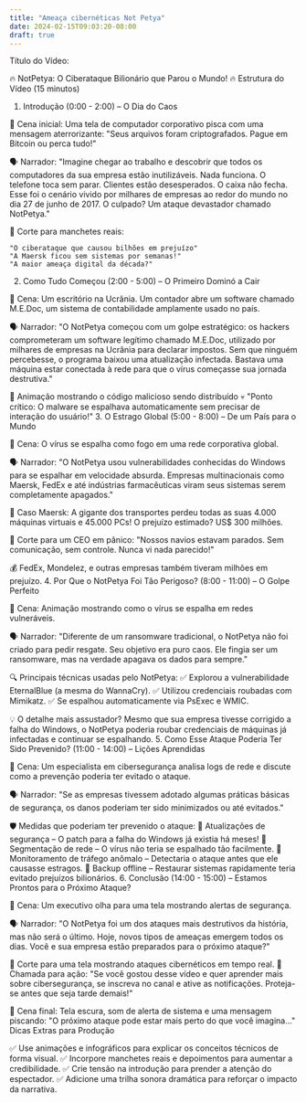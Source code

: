 ```yaml
---
title: "Ameaça cibernéticas Not Petya"
date: 2024-02-15T09:03:20-08:00
draft: true
---
```


Título do Vídeo:

🔥 NotPetya: O Ciberataque Bilionário que Parou o Mundo! 🔥
Estrutura do Vídeo (15 minutos)
1. Introdução (0:00 - 2:00) – O Dia do Caos

📌 Cena inicial: Uma tela de computador corporativo pisca com uma mensagem aterrorizante:
"Seus arquivos foram criptografados. Pague em Bitcoin ou perca tudo!"

🗣️ Narrador:
"Imagine chegar ao trabalho e descobrir que todos os computadores da sua empresa estão inutilizáveis. Nada funciona. O telefone toca sem parar. Clientes estão desesperados. O caixa não fecha. Esse foi o cenário vivido por milhares de empresas ao redor do mundo no dia 27 de junho de 2017. O culpado? Um ataque devastador chamado NotPetya."

🔎 Corte para manchetes reais:

    "O ciberataque que causou bilhões em prejuízo"
    "A Maersk ficou sem sistemas por semanas!"
    "A maior ameaça digital da década?"

2. Como Tudo Começou (2:00 - 5:00) – O Primeiro Dominó a Cair

📌 Cena: Um escritório na Ucrânia. Um contador abre um software chamado M.E.Doc, um sistema de contabilidade amplamente usado no país.

🗣️ Narrador:
"O NotPetya começou com um golpe estratégico: os hackers comprometeram um software legítimo chamado M.E.Doc, utilizado por milhares de empresas na Ucrânia para declarar impostos. Sem que ninguém percebesse, o programa baixou uma atualização infectada. Bastava uma máquina estar conectada à rede para que o vírus começasse sua jornada destrutiva."

📌 Animação mostrando o código malicioso sendo distribuído
💀 "Ponto crítico: O malware se espalhava automaticamente sem precisar de interação do usuário!"
3. O Estrago Global (5:00 - 8:00) – De um País para o Mundo

📌 Cena: O vírus se espalha como fogo em uma rede corporativa global.

🗣️ Narrador:
"O NotPetya usou vulnerabilidades conhecidas do Windows para se espalhar em velocidade absurda. Empresas multinacionais como Maersk, FedEx e até indústrias farmacêuticas viram seus sistemas serem completamente apagados."

🚢 Caso Maersk: A gigante dos transportes perdeu todas as suas 4.000 máquinas virtuais e 45.000 PCs! O prejuízo estimado? US$ 300 milhões.

📌 Corte para um CEO em pânico:
"Nossos navios estavam parados. Sem comunicação, sem controle. Nunca vi nada parecido!"

💰 FedEx, Mondelez, e outras empresas também tiveram milhões em prejuízo.
4. Por Que o NotPetya Foi Tão Perigoso? (8:00 - 11:00) – O Golpe Perfeito

📌 Cena: Animação mostrando como o vírus se espalha em redes vulneráveis.

🗣️ Narrador:
"Diferente de um ransomware tradicional, o NotPetya não foi criado para pedir resgate. Seu objetivo era puro caos. Ele fingia ser um ransomware, mas na verdade apagava os dados para sempre."

🔍 Principais técnicas usadas pelo NotPetya:
✅ Explorou a vulnerabilidade EternalBlue (a mesma do WannaCry).
✅ Utilizou credenciais roubadas com Mimikatz.
✅ Se espalhou automaticamente via PsExec e WMIC.

💡 O detalhe mais assustador? Mesmo que sua empresa tivesse corrigido a falha do Windows, o NotPetya poderia roubar credenciais de máquinas já infectadas e continuar se espalhando.
5. Como Esse Ataque Poderia Ter Sido Prevenido? (11:00 - 14:00) – Lições Aprendidas

📌 Cena: Um especialista em cibersegurança analisa logs de rede e discute como a prevenção poderia ter evitado o ataque.

🗣️ Narrador:
"Se as empresas tivessem adotado algumas práticas básicas de segurança, os danos poderiam ter sido minimizados ou até evitados."

🛡 Medidas que poderiam ter prevenido o ataque:
🔹 Atualizações de segurança – O patch para a falha do Windows já existia há meses!
🔹 Segmentação de rede – O vírus não teria se espalhado tão facilmente.
🔹 Monitoramento de tráfego anômalo – Detectaria o ataque antes que ele causasse estragos.
🔹 Backup offline – Restaurar sistemas rapidamente teria evitado prejuízos bilionários.
6. Conclusão (14:00 - 15:00) – Estamos Prontos para o Próximo Ataque?

📌 Cena: Um executivo olha para uma tela mostrando alertas de segurança.

🗣️ Narrador:
"O NotPetya foi um dos ataques mais destrutivos da história, mas não será o último. Hoje, novos tipos de ameaças emergem todos os dias. Você e sua empresa estão preparados para o próximo ataque?"

📌 Corte para uma tela mostrando ataques cibernéticos em tempo real.
🔎 Chamada para ação: "Se você gostou desse vídeo e quer aprender mais sobre cibersegurança, se inscreva no canal e ative as notificações. Proteja-se antes que seja tarde demais!"

📌 Cena final: Tela escura, som de alerta de sistema e uma mensagem piscando:
"O próximo ataque pode estar mais perto do que você imagina..."
Dicas Extras para Produção

✅ Use animações e infográficos para explicar os conceitos técnicos de forma visual.
✅ Incorpore manchetes reais e depoimentos para aumentar a credibilidade.
✅ Crie tensão na introdução para prender a atenção do espectador.
✅ Adicione uma trilha sonora dramática para reforçar o impacto da narrativa.